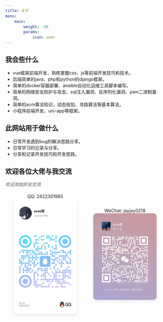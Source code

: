 ```yaml
---
title: 关于
menu:
    main: 
        weight: -90
        params:
            icon: user
---
```


## 我会些什么

- vue框架前端开发，熟练掌握css、js等前端开发技巧和技术。
- 后端简单的java、php和python的django框架。
- 简单的docker容器部署、ansible自动化运维工具脚本编写。
- 简单的网络安全防护与攻击，sql注入漏洞、反序列化漏洞、pwn二进制漏洞。
- 简单的acm算法知识，动态规划、寻路算法等基本算法。
- 小程序前端开发，uni-app等框架。

## 此网站用于做什么

- 日常开发遇到bug的解决思路分享。
- 日常学习的记录与分享。
- 分享和记录开发技巧和开发思路。

## 欢迎各位大佬与我交流     
<p style="font-style:italic; color: #555;">欢迎添加好友交流</p>

<div style="display:flex; align-items:center; justify-content:space-around; margin-top:20px;">
  <div style="text-align:center;">
    <div stlye="font-weight: bold">QQ: 2422301985</div>
    <img src="../../image/2707113c1ebb619626c93d963274b9f.jpg" alt="QQ二维码" style="width:200px; height:auto; border-radius:10px; box-shadow: 0 4px 8px rgba(0,0,0,0.1);">
  </div>
  
  <div style="text-align:center;">
    <div stlye="font-weight: bold">WeChat: jayjay0218</div>
    <img src="../../image/7053a0017494cdcd222fe203990810b.jpg" alt="WeChat二维码" style="width:200px; height:auto; border-radius:10px; box-shadow: 0 4px 8px rgba(0,0,0,0.1);">
  </div>
</div>

